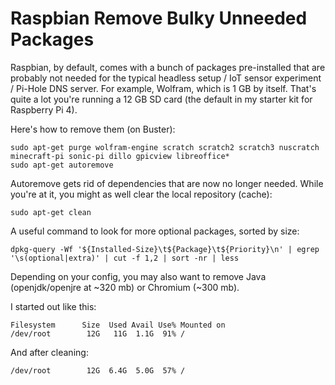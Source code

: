 Raspbian Remove Bulky Unneeded Packages
==============================
Raspbian, by default, comes with a bunch of packages pre-installed
that are probably not needed for the typical headless setup / IoT sensor experiment / Pi-Hole DNS server. For example, Wolfram, which is 1 GB by itself. That's quite a lot you're running a 12 GB SD card (the default in my starter kit for Raspberry Pi 4).

Here's how to remove them (on Buster):

	sudo apt-get purge wolfram-engine scratch scratch2 scratch3 nuscratch minecraft-pi sonic-pi dillo gpicview libreoffice*
	sudo apt-get autoremove

Autoremove gets rid of dependencies that are now no longer needed. While you're at it, you might as well clear the local repository (cache):

	sudo apt-get clean

A useful command to look for more optional packages, sorted by size:

	dpkg-query -Wf '${Installed-Size}\t${Package}\t${Priority}\n' | egrep '\s(optional|extra)' | cut -f 1,2 | sort -nr | less

Depending on your config, you may also want to remove Java (openjdk/openjre at ~320 mb) or Chromium (~300 mb).

I started out like this:

    Filesystem      Size  Used Avail Use% Mounted on
    /dev/root        12G   11G  1.1G  91% /

And after cleaning:

    /dev/root        12G  6.4G  5.0G  57% /

